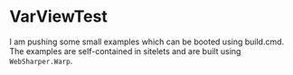 # VarViewTest

I am pushing some small examples which can be booted using build.cmd.
The examples are self-contained in sitelets and are built using `WebSharper.Warp`.
